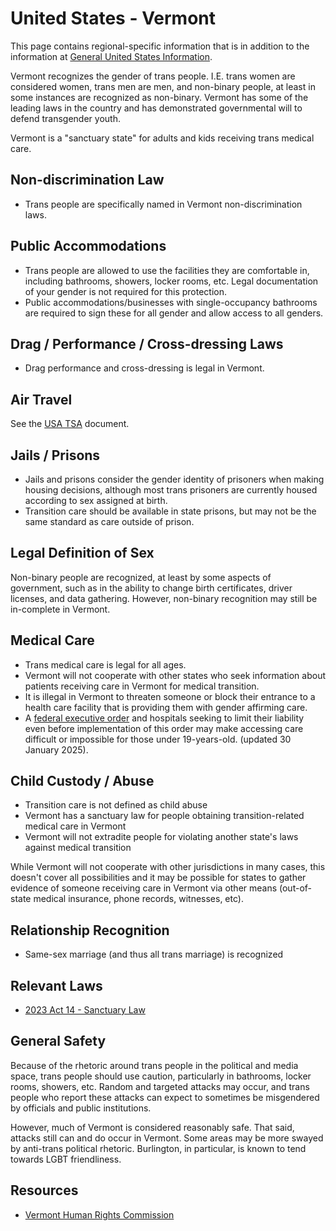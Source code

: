 # United States - Vermont

This page contains regional-specific information that is in addition to
the information at [General United States
Information](notes/usa-general.md).

Vermont recognizes the gender of trans people. I.E. trans women are
considered women, trans men are men, and non-binary people, at least in
some instances are recognized as non-binary. Vermont has some of the
leading laws in the country and has demonstrated governmental will to
defend transgender youth.

Vermont is a "sanctuary state" for adults and kids receiving trans medical
care.

## Non-discrimination Law

 * Trans people are specifically named in Vermont non-discrimination laws.

## Public Accommodations

 * Trans people are allowed to use the facilities they are comfortable
   in, including bathrooms, showers, locker rooms, etc.  Legal
   documentation of your gender is not required for this protection.
 * Public accommodations/businesses with single-occupancy bathrooms are
   required to sign these for all gender and allow access to all
   genders.

## Drag / Performance / Cross-dressing Laws

 * Drag performance and cross-dressing is legal in Vermont.

## Air Travel

See the [USA TSA](notes/tsa.md) document.

## Jails / Prisons

 * Jails and prisons consider the gender identity of prisoners when making
   housing decisions, although most trans prisoners are currently housed
   according to sex assigned at birth.
 * Transition care should be available in state prisons, but may not be the
   same standard as care outside of prison.

## Legal Definition of Sex

Non-binary people are recognized, at least by some aspects of
government, such as in the ability to change birth certificates,
driver licenses, and data gathering. However, non-binary recognition
may still be in-complete in Vermont.

## Medical Care

 * Trans medical care is legal for all ages.
 * Vermont will not cooperate with other states who seek information
   about patients receiving care in Vermont for medical transition.
 * It is illegal in Vermont to threaten someone or block their entrance
   to a health care facility that is providing them with gender
   affirming care.
 * A [federal executive
   order](https://www.whitehouse.gov/presidential-actions/2025/01/protecting-children-from-chemical-and-surgical-mutilation/)
   and hospitals seeking to limit their liability even before
   implementation of this order may make accessing care difficult or
   impossible for those under 19-years-old. (updated 30 January 2025).

## Child Custody / Abuse

 * Transition care is not defined as child abuse
 * Vermont has a sanctuary law for people obtaining transition-related
   medical care in Vermont 
 * Vermont will not extradite people for violating another state's laws
   against medical transition

While Vermont will not cooperate with other jurisdictions in many
cases, this doesn't cover all possibilities and it may be possible for
states to gather evidence of someone receiving care in Vermont via
other means (out-of-state medical insurance, phone records, witnesses,
etc).
 
## Relationship Recognition

 * Same-sex marriage (and thus all trans marriage) is recognized

## Relevant Laws

 * [2023 Act 14 - Sanctuary Law](https://legislature.vermont.gov/Documents/2024/Docs/ACTS/ACT014/ACT014%20As%20Enacted.pdf)

## General Safety

Because of the rhetoric around trans people in the political and media
space, trans people should use caution, particularly in bathrooms,
locker rooms, showers, etc.  Random and targeted attacks may occur, and
trans people who report these attacks can expect to sometimes be misgendered
by officials and public institutions.

However, much of Vermont is considered reasonably safe.  That said,
attacks still can and do occur in Vermont.  Some areas may be more
swayed by anti-trans political rhetoric.  Burlington, in particular, is
known to tend towards LGBT friendliness.

## Resources

 * [Vermont Human Rights Commission](https://hrc.vermont.gov/)
